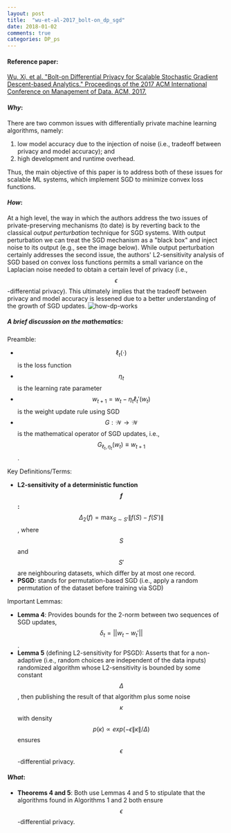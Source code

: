 ```yaml
---
layout: post
title:  "wu-et-al-2017_bolt-on_dp_sgd"
date: 2018-01-02
comments: true
categories: DP_ps
---
```

#### **Reference paper**:
[Wu, Xi, et al. "Bolt-on Differential Privacy for Scalable Stochastic Gradient Descent-based Analytics." Proceedings of the 2017 ACM International Conference on Management of Data. ACM, 2017.](https://arxiv.org/abs/1606.04722)

#### **_Why_:**
There are two common issues with differentially private machine learning algorithms,
namely:
1. low model accuracy due to the injection of noise (i.e., tradeoff between privacy
  and model accuracy); and
2. high development and runtime overhead.

Thus, the main objective of this paper is to address both of these issues for scalable
ML systems, which implement SGD to minimize convex loss functions.

#### **_How_:**
At a high level, the way in which the authors address the two issues of private-preserving
mechanisms (to date) is by reverting back to the classical *output perturbation*
technique for SGD systems. With output perturbation we can treat the SGD
mechanism as a "black box" and inject noise to its output (e.g., see the image
below). While output perturbation certainly addresses the second issue, the authors'
L2-sensitivity analysis of SGD based on convex loss functions permits a small variance on the
Laplacian noise needed to obtain a certain level of privacy (i.e., $$\epsilon$$-differential privacy).
This ultimately implies that the tradeoff between privacy and model accuracy
is lessened due to a better understanding of the growth of SGD updates.
![how-dp-works]({{site.url}}/images/how-dp-works.png)

##### **_A brief discussion on the mathematics_:**

Preamble:
- $$\ell_{t}(\cdot)$$ is the loss function
- $$\eta_t$$ is the learning rate parameter
- $$w_{t+1} = w_t - \eta_t \ell_t'(w_t)$$ is the weight update rule using SGD
- $$G: \mathcal{W} \to \mathcal{W}$$ is the mathematical operator of SGD updates, i.e.,
$$G_{\ell_t,\eta_t}(w_t) \equiv w_{t+1}$$.

Key Definitions/Terms:
- **L2-sensitivity of a deterministic function $$f$$:** $$\Delta_2(f) = \max_{S\sim S'}\|f(S)-f(S')\|$$,
where $$S$$ and $$S'$$ are neighbouring datasets, which differ by at most one record.
- **PSGD**: stands for permutation-based SGD (i.e., apply a random permutation
  of the dataset before training via SGD)

Important Lemmas:
- **Lemma 4**: Provides bounds for the 2-norm between two sequences of SGD updates,
$$\delta_t = ||w_t - w_t'||$$.
- **Lemma 5** (defining L2-sensitivity for PSGD): Asserts that for a non-adaptive (i.e., random choices are independent
  of the data inputs) randomized algorithm whose L2-sensitivity is bounded by some
  constant $$\Delta$$, then publishing the result of that algorithm plus some noise $$\kappa$$
  with density $$p(\kappa)\propto exp(-\epsilon \|\kappa\| / \Delta)$$ ensures
  $$\epsilon$$-differential privacy.

#### **_What_:**
- **Theorems 4 and 5**: Both use Lemmas 4 and 5 to stipulate that
the algorithms found in Algorithms 1 and 2 both ensure $$\epsilon$$-differential
privacy.
